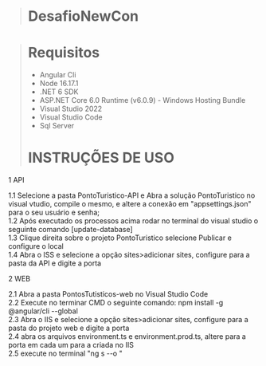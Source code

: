 > # DesafioNewCon

> # Requisitos 
> * Angular Cli  <br/>
> * Node 16.17.1  <br/>
> * .NET 6 SDK  <br/>
> * ASP.NET Core 6.0 Runtime (v6.0.9) - Windows Hosting Bundle <br/>
> * Visual Studio 2022  <br/>
> * Visual Studio Code <br/>
> * Sql Server <br/>
> # INSTRUÇÕES DE USO 
1 API <br/>

1.1 Selecione a pasta PontoTuristico-API e Abra a solução PontoTuristico  no visual vtudio, compile o mesmo, e altere a conexão em "appsettings.json" para o seu usuário e senha; <br/>
1.2 Após executado os processos acima rodar no terminal  do visual studio o seguinte comando [update-database]<br/>
1.3 Clique direita sobre o projeto PontoTuristico selecione Publicar e configure o local <br/>
1.4 Abra o ISS e  selecione a opção sites>adicionar sites, configure para a pasta da API e digite a porta <br/>

2 WEB <br/>

2.1 Abra a pasta PontosTutisticos-web no Visual Studio Code <br/>
2.2 Execute no terminar CMD o seguinte comando: npm install -g @angular/cli --global <br/>
2.3 Abra o IIS e  selecione a opção sites>adicionar sites, configure para a pasta do projeto web e digite a porta <br/>
2.4 abra os arquivos environment.ts e environment.prod.ts, altere para a porta em cada um para a criada no IIS <br/>
2.5 execute no terminal "ng s --o " 
